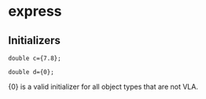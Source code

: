 # express

## Initializers

`double c={7.8};`

`double d={0};`

{0} is a valid initializer for all object types that are not VLA.